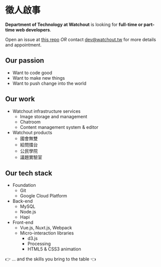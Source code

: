 # 徵人啟事

**Department of Technology at Watchout** is looking for **full-time or part-time web developers**.

Open an issue at [this repo](https://github.com/watchout-tw/jobs/) *OR* contact dev@watchout.tw for more details and appointment.

## Our passion
- Want to code good
- Want to make new things
- Want to push change into the world

## Our work

- Watchout infrastructure services
  - Image storage and management
  - Chatroom
  - Content management system & editor
- Watchout products
  - 國會無雙
  - 給問擂台
  - 公民學院
  - 議題實驗室

## Our tech stack

- Foundation
  - Git
  - Google Cloud Platform
- Back-end
  - MySQL
  - Node.js
  - Hapi
- Front-end
  - Vue.js, Nuxt.js, Webpack
  - Micro-interaction libraries
    - d3.js
    - Processing
    - HTML5 & CSS3 animation

👉 ... and the skills you bring to the table 👈
